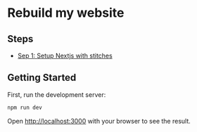 # Rebuild my website

## Steps

- [Sep 1: Setup Nextjs with stitches](https://codesandbox.io/s/github/JulianFurchert/rebuild-my-website/tree/part-1/setup-nextjs-with-stitches) 

## Getting Started

First, run the development server:

```bash
npm run dev
```

Open [http://localhost:3000](http://localhost:3000) with your browser to see the result.